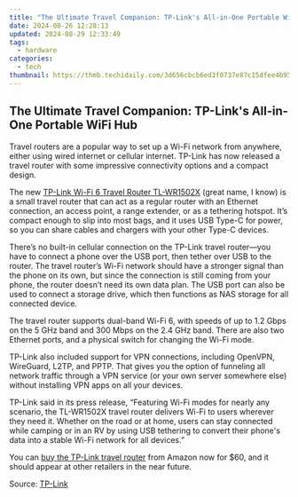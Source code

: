 ```yaml
---
title: "The Ultimate Travel Companion: TP-Link's All-in-One Portable WiFi Hub"
date: 2024-08-26 12:28:13
updated: 2024-08-29 12:33:49
tags:
  - hardware
categories:
  - tech
thumbnail: https://thmb.techidaily.com/3d656cbcb6ed3f0737e87c15dfee4b95bfd8fca2d1ffd5bcbe3ae82b87b12f89.jpg
---
```


## The Ultimate Travel Companion: TP-Link's All-in-One Portable WiFi Hub

Travel routers are a popular way to set up a Wi-Fi network from anywhere, either using wired internet or cellular internet. TP-Link has now released a travel router with some impressive connectivity options and a compact design.

 The new [TP-Link Wi-Fi 6 Travel Router TL-WR1502X](https://www.amazon.com/TP-Link-TL-WR1502X-Portable-Multiple-Tethering/dp/B0D41G5N95?tag=hotoge-20&ascsubtag=UUhtgUeUpU2003420&asc%5Frefurl=https%3A%2F%2Fwww.howtogeek.com%2Ftp-link-travel-router-tl-wr1502x%2F&asc%5Fcampaign=Short-Term) (great name, I know) is a small travel router that can act as a regular router with an Ethernet connection, an access point, a range extender, or as a tethering hotspot. It’s compact enough to slip into most bags, and it uses USB Type-C for power, so you can share cables and chargers with your other Type-C devices.

 There’s no built-in cellular connection on the TP-Link travel router—you have to connect a phone over the USB port, then tether over USB to the router. The travel router’s Wi-Fi network should have a stronger signal than the phone on its own, but since the connection is still coming from your phone, the router doesn’t need its own data plan. The USB port can also be used to connect a storage drive, which then functions as NAS storage for all connected device.

 The travel router supports dual-band Wi-Fi 6, with speeds of up to 1.2 Gbps on the 5 GHz band and 300 Mbps on the 2.4 GHz band. There are also two Ethernet ports, and a physical switch for changing the Wi-Fi mode.

 TP-Link also included support for VPN connections, including OpenVPN, WireGuard, L2TP, and PPTP. That gives you the option of funneling all network traffic through a VPN service (or your own server somewhere else) without installing VPN apps on all your devices.

 TP-Link said in its press release, “Featuring Wi-Fi modes for nearly any scenario, the TL-WR1502X travel router delivers Wi-Fi to users wherever they need it. Whether on the road or at home, users can stay connected while camping or in an RV by using USB tethering to convert their phone's data into a stable Wi-Fi network for all devices.”

 You can [buy the TP-Link travel router](https://www.amazon.com/TP-Link-TL-WR1502X-Portable-Multiple-Tethering/dp/B0D41G5N95?tag=hotoge-20&ascsubtag=UUhtgUeUpU2003420&asc%5Frefurl=https%3A%2F%2Fwww.howtogeek.com%2Ftp-link-travel-router-tl-wr1502x%2F&asc%5Fcampaign=Short-Term) from Amazon now for $60, and it should appear at other retailers in the near future.

 Source: [TP-Link](https://www.businesswire.com/news/home/20240530544018/en/TP-Link-Introduces-the-TL-WR1502X-a-Pocket-Size-Wi-Fi-6-Travel-Router-for-Ultimate-Connectivity-On-The-Go/)

<ins class="adsbygoogle"
     style="display:block"
     data-ad-format="autorelaxed"
     data-ad-client="ca-pub-7571918770474297"
     data-ad-slot="1223367746"></ins>



<ins class="adsbygoogle"
     style="display:block"
     data-ad-client="ca-pub-7571918770474297"
     data-ad-slot="8358498916"
     data-ad-format="auto"
     data-full-width-responsive="true"></ins>
